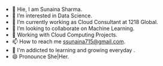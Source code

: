 - 👋  Hie, I am Sunaina Sharma.
- 👀  I’m interested in Data Science.
- 🌱  I’m currently working as Cloud Consultant at 1218 Global.
- 💞️  I’m looking to collaborate on Machine Learning.
- 📓  Working with Cloud Computing Projects.
- 📫  How to reach me ssunaina715@gmail.com.
- 📒  I'm addicted to learning and growing everyday .
- 😄  Pronounce She|Her. 
<!---
Sunaina715Sharma/Sunaina715Sharma is a ✨ special ✨ repository because its `README.md` (this file) appears on your GitHub profile.
You can click the Preview link to take a look at your changes.
--->
